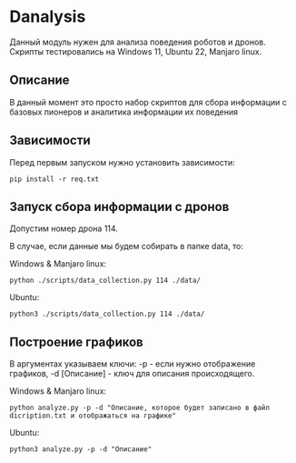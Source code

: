 # Danalysis
Данный модуль нужен для анализа поведения роботов и дронов.
Скрипты тестировались на Windows 11, Ubuntu 22, Manjaro linux.  

## Описание
В данный момент это просто набор скриптов для сбора информации с базовых пионеров и 
аналитика информации их поведения
## Зависимости
Перед первым запуском нужно установить зависимости:
```Shell
pip install -r req.txt
```

## Запуск сбора информации с дронов

Допустим номер дрона 114.

В случае, если данные мы будем собирать в папке data, то:

Windows & Manjaro linux:
```Shell
python ./scripts/data_collection.py 114 ./data/
```

Ubuntu:
```Shell
python3 ./scripts/data_collection.py 114 ./data/
```
## Построение графиков

В аргументах указываем ключи: -p - если нужно отображение графиков, -d [Описание] - ключ для описания происходящего.


Windows & Manjaro linux:
```Shell
python analyze.py -p -d "Описание, которое будет записано в файл dicription.txt и отображаться на графике"
```

Ubuntu:
```Shell
python3 analyze.py -p -d "Описание"
```
